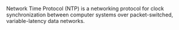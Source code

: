 Network Time Protocol (NTP) is a networking protocol for clock synchronization between computer systems over packet-switched, variable-latency data networks.
